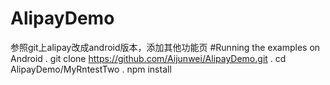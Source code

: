 # AlipayDemo
参照git上alipay改成android版本，添加其他功能页
#Running the examples on Android
. git clone https://github.com/Aijunwei/AlipayDemo.git
. cd AlipayDemo/MyRntestTwo
. npm install
